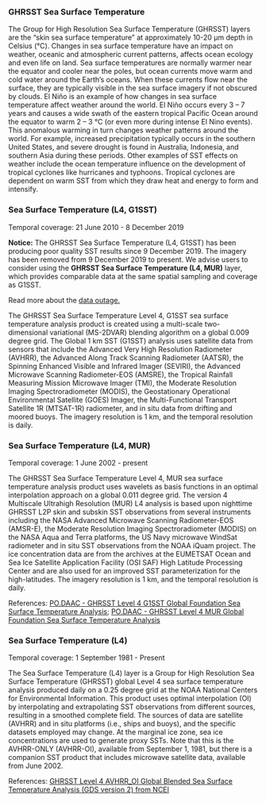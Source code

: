 ### GHRSST Sea Surface Temperature
The Group for High Resolution Sea Surface Temperature (GHRSST) layers are the “skin sea surface temperature” at approximately 10-20 µm depth in Celsius (°C). Changes in sea surface temperature have an impact on weather, oceanic and atmospheric current patterns, affects ocean ecology and even life on land. Sea surface temperatures are normally warmer near the equator and cooler near the poles, but ocean currents move warm and cold water around the Earth’s oceans. When these currents flow near the surface, they are typically visible in the sea surface imagery if not obscured by clouds. El Niño is an example of how changes in sea surface temperature affect weather around the world. El Niño occurs every 3 – 7 years and causes a wide swath of the eastern tropical Pacific Ocean around the equator to warm 2 – 3 °C (or even more during intense El Nino events). This anomalous warming in turn changes weather  patterns around the world. For example, increased precipitation typically occurs in the southern United States, and severe drought is found in Australia, Indonesia, and southern Asia during these periods. Other examples of SST effects on weather include the ocean temperature influence on the development of tropical cyclones like hurricanes and typhoons. Tropical cyclones are dependent on warm SST from which they draw heat and energy to form and intensify.

### Sea Surface Temperature (L4, G1SST)
Temporal coverage: 21 June 2010 - 8 December 2019

**Notice:** The GHRSST Sea Surface Temperature (L4, G1SST) has been producing poor quality SST results since 9 December 2019. The imagery has been removed from 9 December 2019 to present. We advise users to consider using the **GHRSST Sea Surface Temperature (L4, MUR)** layer, which provides comparable data at the same spatial sampling and coverage as G1SST.

Read more about the [data outage.](https://podaac.jpl.nasa.gov/announcements/2020-01-29_G1SST_Data_Outage_Alert)

The GHRSST Sea Surface Temperature Level 4, G1SST sea surface temperature analysis product is created using a multi-scale two-dimensional variational (MS-2DVAR) blending algorithm on a global 0.009 degree grid. The Global 1 km SST (G1SST) analysis uses satellite data from sensors that include the Advanced Very High Resolution Radiometer (AVHRR), the Advanced Along Track Scanning Radiometer (AATSR), the Spinning Enhanced Visible and Infrared Imager (SEVIRI), the Advanced Microwave Scanning Radiometer-EOS (AMSRE), the Tropical Rainfall Measuring Mission Microwave Imager (TMI), the Moderate Resolution Imaging Spectroradiometer (MODIS), the Geostationary Operational Environmental Satellite (GOES) Imager, the Multi-Functional Transport Satellite 1R (MTSAT-1R) radiometer, and in situ data from drifting and moored buoys. The imagery resolution is 1 km, and the temporal resolution is daily.

### Sea Surface Temperature (L4, MUR)
Temporal coverage: 1 June 2002 - present

The GHRSST Sea Surface Temperature Level 4, MUR sea surface temperature analysis product uses wavelets as basis functions in an optimal interpolation approach on a global 0.011 degree grid. The version 4 Multiscale Ultrahigh Resolution (MUR) L4 analysis is based upon nighttime GHRSST L2P skin and subskin SST observations from several instruments including the NASA Advanced Microwave Scanning Radiometer-EOS (AMSR-E), the Moderate Resolution Imaging Spectroradiometer (MODIS) on the NASA Aqua and Terra platforms, the US Navy microwave WindSat radiometer and in situ SST observations from the NOAA iQuam project. The ice concentration data are from the archives at the EUMETSAT Ocean and Sea Ice Satellite Application Facility (OSI SAF) High Latitude Processing Center and are also used for an improved SST parameterization for the high-latitudes. The imagery resolution is 1 km, and the temporal resolution is daily.

References: [PO.DAAC - GHRSST Level 4 G1SST Global Foundation Sea Surface Temperature Analysis](https://podaac.jpl.nasa.gov/dataset/JPL_OUROCEAN-L4UHfnd-GLOB-G1SST); [PO.DAAC - GHRSST Level 4 MUR Global Foundation Sea Surface Temperature Analysis](https://podaac.jpl.nasa.gov/dataset/MUR-JPL-L4-GLOB-v4.1)

### Sea Surface Temperature (L4)
Temporal coverage: 1 September 1981 - Present

The Sea Surface Temperature (L4) layer is a Group for High Resolution Sea Surface Temperature (GHRSST) global Level 4 sea surface temperature analysis produced daily on a 0.25 degree grid at the NOAA National Centers for Environmental Information. This product uses optimal interpolation (OI) by interpolating and extrapolating SST observations from different sources, resulting in a smoothed complete field. The sources of data are satellite (AVHRR) and in situ platforms (i.e., ships and buoys), and the specific datasets employed may change. At the marginal ice zone, sea ice concentrations are used to generate proxy SSTs. Note that this is the AVHRR-ONLY (AVHRR-OI), available from September 1, 1981, but there is a companion SST product that includes microwave satellite data, available from June 2002.

References: [GHRSST Level 4 AVHRR_OI Global Blended Sea Surface Temperature Analysis (GDS version 2) from NCEI](https://podaac.jpl.nasa.gov/dataset/AVHRR_OI-NCEI-L4-GLOB-v2.0)
